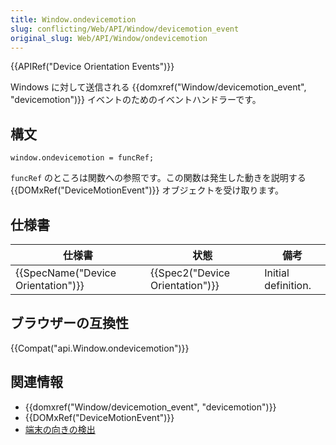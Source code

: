 ```yaml
---
title: Window.ondevicemotion
slug: conflicting/Web/API/Window/devicemotion_event
original_slug: Web/API/Window/ondevicemotion
---
```

{{APIRef("Device Orientation Events")}}

Windows に対して送信される {{domxref("Window/devicemotion_event", "devicemotion")}} イベントのためのイベントハンドラーです。

## 構文

```
window.ondevicemotion = funcRef;
```

`funcRef` のところは関数への参照です。この関数は発生した動きを説明する {{DOMxRef("DeviceMotionEvent")}} オブジェクトを受け取ります。

## 仕様書

| 仕様書                                       | 状態                                     | 備考                |
| -------------------------------------------- | ---------------------------------------- | ------------------- |
| {{SpecName("Device Orientation")}} | {{Spec2("Device Orientation")}} | Initial definition. |

## ブラウザーの互換性

{{Compat("api.Window.ondevicemotion")}}

## 関連情報

- {{domxref("Window/devicemotion_event", "devicemotion")}}
- {{DOMxRef("DeviceMotionEvent")}}
- [端末の向きの検出](/ja/docs/Web/API/Detecting_device_orientation)
